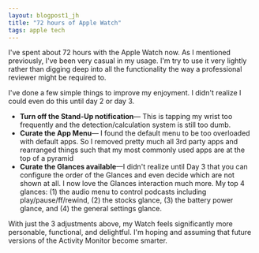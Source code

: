 ```yaml
---
layout: blogpost1_jh
title: "72 hours of Apple Watch"
tags: apple tech
---
```

I've spent about 72 hours with the Apple Watch now. As I mentioned previously, I've been very casual in my usage. I'm try to use it very lightly rather than digging deep into all the functionality the way a professional reviewer might be required to.

I've done a few simple things to improve my enjoyment. I didn't realize I could even do this until day 2 or day 3.

* **Turn off the Stand-Up notification**— This is tapping my wrist too frequently and the detection/calculation system is still too dumb. 
* **Curate the App Menu**— I found the default menu to be too overloaded with default apps. So I removed pretty much all 3rd party apps and rearranged things such that my most commonly used apps are at the top of a pyramid
* **Curate the Glances available**—I didn't realize until Day 3 that you can configure the order of the Glances and even decide which are not shown at all. I now love the Glances interaction much more. My top 4 glances: (1) the audio menu to control podcasts including play/pause/ff/rewind, (2) the stocks glance, (3) the battery power glance, and (4) the general settings glance.

With just the 3 adjustments above, my Watch feels significantly more personable, functional, and delightful. I'm hoping and assuming that future versions of the Activity Monitor become smarter.